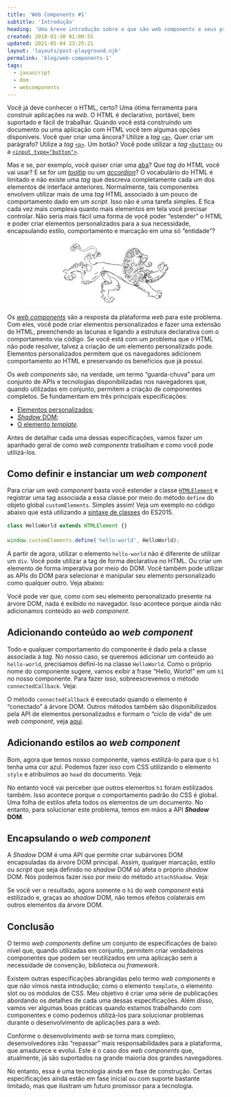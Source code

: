 ```yaml
---
title: 'Web Components #1'
subtitle: 'Introdução'
heading: 'Uma breve introdução sobre o que são web components e seus principais casos de uso'
created: 2018-01-30 01:00:55
updated: 2021-05-04 23:25:21
layout: 'layouts/post-playground.njk'
permalink: 'blog/web-components-1'
tags:
  - javascript
  - dom
  - webcomponents
---
```


Você já deve conhecer o HTML, certo? Uma ótima ferramenta para construir
aplicações na _web_. O HTML é declarativo, portável, bem suportado e fácil de
trabalhar. Quando você está construindo um documento ou uma aplicação com HTML
você tem algumas opções disponíveis. Você quer criar uma âncora? Utilize a _tag_
[`<a>`](https://developer.mozilla.org/en-US/docs/Web/HTML/Element/a). Quer criar
um parágrafo? Utilize a _tag_
[`<p>`](https://developer.mozilla.org/en-US/docs/Web/HTML/Element/p). Um botão?
Você pode utilizar a _tag_
[`<button>`](https://developer.mozilla.org/en-US/docs/Web/HTML/Element/button)
ou a
[`<input type="button">`](https://developer.mozilla.org/en-US/docs/Web/HTML/Element/input/button).

Mas e se, por exemplo, você quiser criar uma
[aba](<https://en.wikipedia.org/wiki/Tab_(interface)>)? Que _tag_ do HTML você vai
usar? E se for um [_tooltip_](https://en.wikipedia.org/wiki/Tooltip) ou um
[_accordion_](<https://en.wikipedia.org/wiki/Accordion_(GUI)>)? O vocabulário do
HTML é limitado e não existe uma _tag_ que descreva completamente cada um dos
elementos de interface anteriores. Normalmente, tais componentes envolvem
utilizar mais de uma _tag_ HTML associado à um pouco de comportamento dado em um
_script_. Isso não é uma tarefa simples. E fica cada vez mais complexa quanto
mais elementos em tela você precisar controlar. Não seria mais fácil uma forma
de você poder “estender” o HTML e poder criar elementos personalizados para a
sua necessidade, encapsulando estilo, comportamento e marcação em uma só
“entidade”?

<figure>
  <img
    src="/img/illustrations/lock.svg"
    alt="Um leão heráldico."
    decoding="async"
    loading="lazy"
  />
</figure>

Os [_web components_](https://en.wikipedia.org/wiki/Web_Components) são a
resposta da plataforma _web_ para este problema. Com eles, você pode criar
elementos personalizados e fazer uma extensão do HTML, preenchendo as lacunas e
ligando a estrutura declarativa com o comportamento via código. Se você está com
um problema que o HTML não pode resolver, talvez a criação de um elemento
personalizado pode. Elementos personalizados permitem que os navegadores
adicionem comportamento ao HTML e preservando os benefícios que já possui.

Os _web components_ são, na verdade, um termo “guarda-chuva” para um conjunto de
APIs e tecnologias disponibilizadas nos navegadores que, quando utilizadas em
conjunto, permitem a criação de componentes completos. Se fundamentam em três
principais especificações:

- [Elementos personalizados](https://html.spec.whatwg.org/#custom-elements);
- [_Shadow_ DOM](https://dom.spec.whatwg.org/#shadow-trees);
- [O elemento _template_](https://html.spec.whatwg.org/multipage/scripting.html#the-template-element).

Antes de detalhar cada uma dessas especificações, vamos fazer um apanhado geral
de como _web components_ trabalham e como você pode utilizá-los.

## Como definir e instanciar um _web component_

Para criar um _web component_ basta você estender a classe
[`HTMLElement`](https://developer.mozilla.org/en-US/docs/Web/API/HTMLElement) e
registrar uma tag associada a essa classe por meio do método `define` do objeto
global `customElements`. Simples assim! Veja um exemplo no código abaixo que
está utilizando a [sintaxe de classes](/blog/javascript-orientado-a-objetos-4)
do ES2015.

```js
class HelloWorld extends HTMLElement {}

window.customElements.define('hello-world', HelloWorld);
```

A partir de agora, utilizar o elemento `hello-world` não é diferente de utilizar
um `div`. Você pode utilizar a tag de forma declarativa no HTML. Ou criar um
elemento de forma imperativa por meio do DOM. Você também pode utilizar as APIs
do DOM para selecionar e manipular seu elemento personalizado como qualquer
outro. Veja abaixo:

<playground-ide
  project-src="/projects/2018-01-30-web-components-1/1/project.json"
  editable-filesystem
  line-numbers
  resizable>
</playground-ide>

Você pode ver que, como com seu elemento personalizado presente na árvore DOM,
nada é exibido no navegador. Isso acontece porque ainda não adicionamos conteúdo
ao _web component_.

## Adicionando conteúdo ao _web component_

Todo e qualquer comportamento do componente é dado pela a classe associada à
_tag_. No nosso caso, se queremos adicionar um conteúdo ao `hello-world`,
precisamos defini-lo na classe `HelloWorld`. Como o próprio nome do componente
sugere, vamos exibir a frase “Hello, World!” em um `h1` no nosso componente.
Para fazer isso, sobreescrevemos o método `connectedCallback`. Veja:

<playground-ide
  project-src="/projects/2018-01-30-web-components-1/2/project.json"
  editable-filesystem
  line-numbers
  resizable>
</playground-ide>

<aside>
  <p>
    O método <code>connectedCallback</code> é executado quando o elemento é
    “conectado” à árvore DOM. Outros métodos também são disponibilizados pela
    API de elementos personalizados e formam o “ciclo de vida” de um
    <i>web component</i>, veja <a href="https://developer.mozilla.org/en-US/docs/Web/Web_Components/Using_custom_elements#using_the_lifecycle_callbacks">aqui</a>.
  </p>
</aside>

## Adicionando estilos ao _web component_

Bom, agora que temos nosso componente, vamos estilizá-lo para que o `h1` tenha
uma cor azul. Podemos fazer isso com CSS utilizando o elemento `style` e
atribuímos ao `head` do documento. Veja:

<playground-ide
  project-src="/projects/2018-01-30-web-components-1/3/project.json"
  editable-filesystem
  line-numbers
  resizable>
</playground-ide>

No entanto você vai perceber que outros elementos `h1` foram estilizados também.
Isso acontece porque o comportamento padrão do CSS é global. Uma folha de
estilos afeta todos os elementos de um documento. No entanto, para solucionar
este problema, temos em mãos a API **_Shadow_ DOM**.

## Encapsulando o _web component_

A _Shadow_ DOM é uma API que permite criar subárvores DOM encapsuladas da árvore
DOM principal. Assim, qualquer marcação, estilo ou _script_ que seja definido no
_shadow_ DOM só afeta o próprio _shadow_ DOM. Nós podemos fazer isso por meio
do método `attachShadow`. Veja:

<playground-ide
  project-src="/projects/2018-01-30-web-components-1/4/project.json"
  editable-filesystem
  line-numbers
  resizable>
</playground-ide>

Se você ver o resultado, agora somente o `h1` do _web component_ está estilizado
e, graças ao _shadow_ DOM, não temos efeitos colaterais em outros elementos da
árvore DOM.

## Conclusão

O termo _web components_ define um conjunto de especificações de baixo nível
que, quando utilizadas em conjunto, permitem criar verdadeiros componentes que
podem ser reutilizados em uma aplicação sem a necessidade de convenção,
biblioteca ou _framework_.

Existem outras especificações abrangidas pelo termo _web components_ e que não
vimos nesta introdução; como o elemento `template`, o elemento slot ou os
módulos de CSS. Meu objetivo é criar uma série de publicações abordando os
detalhes de cada uma dessas especificações. Além disso, vamos ver algumas boas
práticas quando estamos trabalhando com componentes e como podemos utilizá-los
para solucionar problemas durante o desenvolvimento de aplicações para a _web_.

Conforme o desenvolvimento _web_ se torna mais complexo, desenvolvedores irão
“repassar” mais responsabilidades para a plataforma, que amadurece e evolui.
Este é o caso dos _web components_ que, atualmente, já são suportados na grande
maioria dos grandes navegadores.

No entanto, essa é uma tecnologia ainda em fase de construção. Certas
especificações ainda estão em fase inicial ou com suporte bastante limitado, mas
que ilustram um futuro promissor para a tecnologia.
